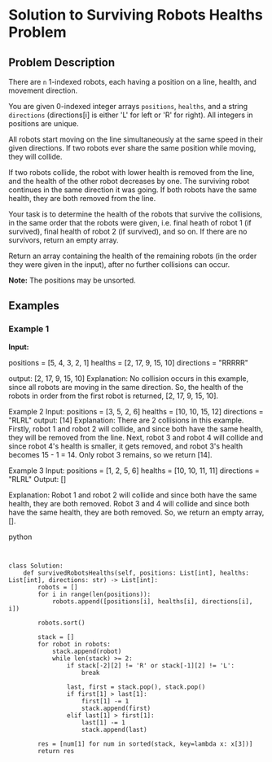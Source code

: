 # Solution to Surviving Robots Healths Problem

## Problem Description

There are `n` 1-indexed robots, each having a position on a line, health, and movement direction.

You are given 0-indexed integer arrays `positions`, `healths`, and a string `directions` (directions[i] is either 'L' for left or 'R' for right). All integers in positions are unique.

All robots start moving on the line simultaneously at the same speed in their given directions. If two robots ever share the same position while moving, they will collide.

If two robots collide, the robot with lower health is removed from the line, and the health of the other robot decreases by one. The surviving robot continues in the same direction it was going. If both robots have the same health, they are both removed from the line.

Your task is to determine the health of the robots that survive the collisions, in the same order that the robots were given, i.e. final heath of robot 1 (if survived), final health of robot 2 (if survived), and so on. If there are no survivors, return an empty array.

Return an array containing the health of the remaining robots (in the order they were given in the input), after no further collisions can occur.

**Note:** The positions may be unsorted.

## Examples

### Example 1

**Input:**

positions = [5, 4, 3, 2, 1]
healths = [2, 17, 9, 15, 10]
directions = "RRRRR"

output: 
[2, 17, 9, 15, 10]
Explanation:
No collision occurs in this example, since all robots are moving in the same direction. So, the health of the robots in order from the first robot is returned, [2, 17, 9, 15, 10].

Example 2
Input:
positions = [3, 5, 2, 6]
healths = [10, 10, 15, 12]
directions = "RLRL"
output: 
[14]
Explanation:
There are 2 collisions in this example. Firstly, robot 1 and robot 2 will collide, and since both have the same health, they will be removed from the line. Next, robot 3 and robot 4 will collide and since robot 4's health is smaller, it gets removed, and robot 3's health becomes 15 - 1 = 14. Only robot 3 remains, so we return [14].

Example 3
Input:
positions = [1, 2, 5, 6]
healths = [10, 10, 11, 11]
directions = "RLRL"
Output:
[]


Explanation:
Robot 1 and robot 2 will collide and since both have the same health, they are both removed. Robot 3 and 4 will collide and since both have the same health, they are both removed. So, we return an empty array, [].

python
```


class Solution:
    def survivedRobotsHealths(self, positions: List[int], healths: List[int], directions: str) -> List[int]:
        robots = []
        for i in range(len(positions)):
            robots.append([positions[i], healths[i], directions[i], i])
        
        robots.sort() 
        
        stack = []
        for robot in robots:
            stack.append(robot)
            while len(stack) >= 2:
                if stack[-2][2] != 'R' or stack[-1][2] != 'L':
                    break
                
                last, first = stack.pop(), stack.pop()
                if first[1] > last[1]:
                    first[1] -= 1
                    stack.append(first)
                elif last[1] > first[1]:
                    last[1] -= 1
                    stack.append(last)
        
        res = [num[1] for num in sorted(stack, key=lambda x: x[3])]
        return res
```
